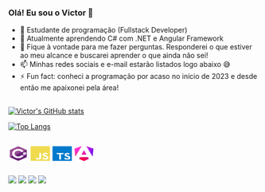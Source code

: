 ### Olá! Eu sou o Victor 👋



- 🔭 Estudante de programação (Fullstack Developer)
- 🌱 Atualmente aprendendo C# com .NET e Angular Framework
- 💬 Fique à vontade para me fazer perguntas. Responderei o que estiver ao meu alcance e buscarei aprender o que ainda não sei!
- 📫 Minhas redes sociais e e-mail estarão listados logo abaixo 😅
- ⚡ Fun fact: conheci a programação por acaso no início de 2023 e desde então me apaixonei pela área!
##
[![Victor's GitHub stats](https://github-readme-stats.vercel.app/api?username=victor-ss13&show_icons=true&theme=transparent)](https://github.com/anuraghazra/github-readme-stats)

[![Top Langs](https://github-readme-stats.vercel.app/api/top-langs/?username=victor-ss13&theme=transparent)](https://github.com/anuraghazra/github-readme-stats)

<div style="display: inline_block"><br>
  <img align="center" alt="C#" height="30" width="40" src="https://raw.githubusercontent.com/devicons/devicon/master/icons/csharp/csharp-original.svg">
  <img align="center" alt="Js" height="30" width="40" src="https://raw.githubusercontent.com/devicons/devicon/master/icons/javascript/javascript-plain.svg">
  <img align="center" alt="Js" height="30" width="40" src="https://raw.githubusercontent.com/devicons/devicon/master/icons/typescript/typescript-plain.svg">
  <img align="center" alt="Angular" height="30" width="40" src="https://raw.githubusercontent.com/devicons/devicon/master/icons/angular/angular-original.svg">


</div>

##

<!-- ![Snake animation](https://github.com/victor-ss13/victor-ss13/blob/output/github-contribution-grid-snake.svg) !-->

##

<div> 
  <a href="https://twitter.com/VictorS133" target="_blank"><img src="https://img.shields.io/badge/Twitter-1DA1F2?style=for-the-badge&logo=twitter&logoColor=white" target="_blank"></a>
  <a href="https://instagram.com/victors1305" target="_blank"><img src="https://img.shields.io/badge/Instagram-E4405F?style=for-the-badge&logo=instagram&logoColor=white" target="_blank"></a>
  <a href = "mailto:victor.sampaio2003@gmail.com"><img src="https://img.shields.io/badge/-Gmail-%23333?style=for-the-badge&logo=gmail&logoColor=white" target="_blank"></a>
  <a href="https://www.linkedin.com/in/victor-sampaio-silva-234893265/" target="_blank"><img src="https://img.shields.io/badge/-LinkedIn-%230077B5?style=for-the-badge&logo=linkedin&logoColor=white" target="_blank"></a> 
  
</div>

